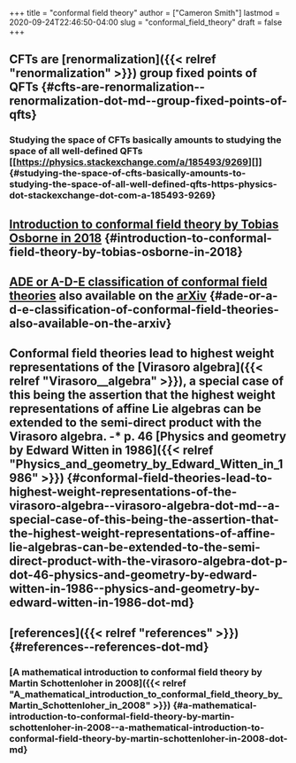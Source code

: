 +++
title = "conformal field theory"
author = ["Cameron Smith"]
lastmod = 2020-09-24T22:46:50-04:00
slug = "conformal_field_theory"
draft = false
+++

## CFTs are [renormalization]({{< relref "renormalization" >}}) group fixed points of QFTs {#cfts-are-renormalization--renormalization-dot-md--group-fixed-points-of-qfts}


### Studying the space of CFTs basically amounts to studying the space of all well-defined QFTs  [[<https://physics.stackexchange.com/a/185493/9269>][]] {#studying-the-space-of-cfts-basically-amounts-to-studying-the-space-of-all-well-defined-qfts-https-physics-dot-stackexchange-dot-com-a-185493-9269}


## [Introduction to conformal field theory by Tobias Osborne in 2018](https://www.youtube.com/playlist?list=PLDfPUNusx1Ep5g1jIKXqpNX%5Ft%5FZz-kAlQ) {#introduction-to-conformal-field-theory-by-tobias-osborne-in-2018}


## [ADE or A-D-E classification of conformal field theories](http://www.scholarpedia.org/article/A-D-E%5FClassification%5Fof%5FConformal%5FField%5FTheories) also available on the [arXiv](https://arxiv.org/abs/0911.3242) {#ade-or-a-d-e-classification-of-conformal-field-theories-also-available-on-the-arxiv}


## Conformal  field  theories  lead  to  highest  weight  representations  of  the  [Virasoro  algebra]({{< relref "Virasoro__algebra" >}}),  a  special  case  of  this  being  the  assertion  that  the highest weight  representations  of  affine  Lie  algebras  can  be  extended  to  the  semi-direct  product  with  the Virasoro  algebra. -\* p. 46 [Physics and geometry by Edward Witten in 1986]({{< relref "Physics_and_geometry_by_Edward_Witten_in_1986" >}}) {#conformal-field-theories-lead-to-highest-weight-representations-of-the-virasoro-algebra--virasoro-algebra-dot-md--a-special-case-of-this-being-the-assertion-that-the-highest-weight-representations-of-affine-lie-algebras-can-be-extended-to-the-semi-direct-product-with-the-virasoro-algebra-dot-p-dot-46-physics-and-geometry-by-edward-witten-in-1986--physics-and-geometry-by-edward-witten-in-1986-dot-md}


## [references]({{< relref "references" >}}) {#references--references-dot-md}


### [A mathematical introduction to conformal field theory by Martin Schottenloher in 2008]({{< relref "A_mathematical_introduction_to_conformal_field_theory_by_Martin_Schottenloher_in_2008" >}}) {#a-mathematical-introduction-to-conformal-field-theory-by-martin-schottenloher-in-2008--a-mathematical-introduction-to-conformal-field-theory-by-martin-schottenloher-in-2008-dot-md}
